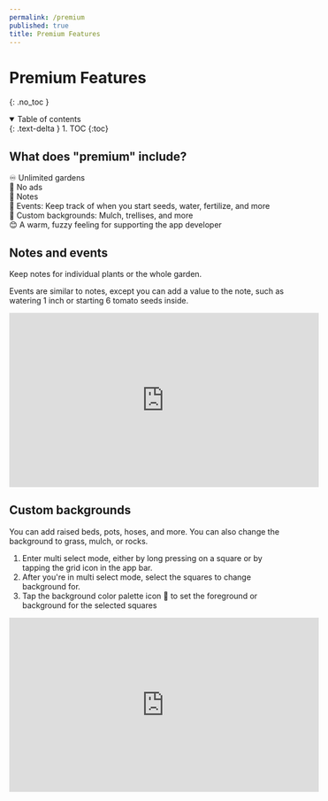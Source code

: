 ```yaml
---
permalink: /premium
published: true
title: Premium Features
---
```


# Premium Features
{: .no_toc }

<details open markdown="block">
  <summary>
    Table of contents
  </summary>
  {: .text-delta }
1. TOC
{:toc}
</details>

## What does "premium" include?

♾ Unlimited gardens  
🚫 No ads  
📝 Notes  
📅 Events: Keep track of when you start seeds, water, fertilize, and more  
🎨 Custom backgrounds: Mulch, trellises, and more  
😊 A warm, fuzzy feeling for supporting the app developer  


## Notes and events

Keep notes for individual plants or the whole garden.

Events are similar to notes, except you can add a value to the note, such as watering 1 inch or starting 6 tomato seeds inside.

<iframe width="560" height="315" src="https://www.youtube-nocookie.com/embed/hfbWuE5FpzM" title="YouTube video player" frameborder="0" allow="accelerometer; autoplay; clipboard-write; encrypted-media; gyroscope; picture-in-picture" allowfullscreen></iframe>


## Custom backgrounds

You can add raised beds, pots, hoses, and more. You can also change the background to grass, mulch, or rocks.

1. Enter multi select mode, either by long pressing on a square or by tapping the grid icon in the app bar. 
2. After you're in multi select mode, select the squares to change background for.
3. Tap the background color palette icon 🎨 to set the foreground or background for the selected squares

<iframe width="560" height="315" src="https://www.youtube-nocookie.com/embed/aTJlkn8BpFw" title="YouTube video player" frameborder="0" allow="accelerometer; autoplay; clipboard-write; encrypted-media; gyroscope; picture-in-picture" allowfullscreen></iframe>

